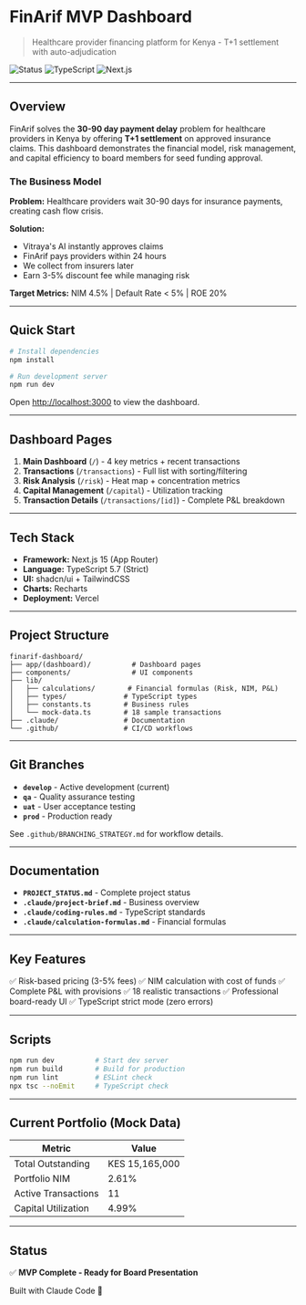 # FinArif MVP Dashboard

> Healthcare provider financing platform for Kenya - T+1 settlement with auto-adjudication

![Status](https://img.shields.io/badge/status-MVP%20Complete-success)
![TypeScript](https://img.shields.io/badge/TypeScript-5.7.2-blue)
![Next.js](https://img.shields.io/badge/Next.js-15.5.4-black)

---

## Overview

FinArif solves the **30-90 day payment delay** problem for healthcare providers in Kenya by offering **T+1 settlement** on approved insurance claims. This dashboard demonstrates the financial model, risk management, and capital efficiency to board members for seed funding approval.

### The Business Model

**Problem:** Healthcare providers wait 30-90 days for insurance payments, creating cash flow crisis.

**Solution:**
- Vitraya's AI instantly approves claims
- FinArif pays providers within 24 hours
- We collect from insurers later
- Earn 3-5% discount fee while managing risk

**Target Metrics:** NIM 4.5% | Default Rate < 5% | ROE 20%

---

## Quick Start

```bash
# Install dependencies
npm install

# Run development server
npm run dev
```

Open [http://localhost:3000](http://localhost:3000) to view the dashboard.

---

## Dashboard Pages

1. **Main Dashboard** (`/`) - 4 key metrics + recent transactions
2. **Transactions** (`/transactions`) - Full list with sorting/filtering
3. **Risk Analysis** (`/risk`) - Heat map + concentration metrics
4. **Capital Management** (`/capital`) - Utilization tracking
5. **Transaction Details** (`/transactions/[id]`) - Complete P&L breakdown

---

## Tech Stack

- **Framework:** Next.js 15 (App Router)
- **Language:** TypeScript 5.7 (Strict)
- **UI:** shadcn/ui + TailwindCSS
- **Charts:** Recharts
- **Deployment:** Vercel

---

## Project Structure

```
finarif-dashboard/
├── app/(dashboard)/          # Dashboard pages
├── components/               # UI components
├── lib/
│   ├── calculations/        # Financial formulas (Risk, NIM, P&L)
│   ├── types/              # TypeScript types
│   ├── constants.ts        # Business rules
│   └── mock-data.ts        # 18 sample transactions
├── .claude/                # Documentation
└── .github/                # CI/CD workflows
```

---

## Git Branches

- **`develop`** - Active development (current)
- **`qa`** - Quality assurance testing
- **`uat`** - User acceptance testing
- **`prod`** - Production ready

See `.github/BRANCHING_STRATEGY.md` for workflow details.

---

## Documentation

- **`PROJECT_STATUS.md`** - Complete project status
- **`.claude/project-brief.md`** - Business overview
- **`.claude/coding-rules.md`** - TypeScript standards
- **`.claude/calculation-formulas.md`** - Financial formulas

---

## Key Features

✅ Risk-based pricing (3-5% fees)
✅ NIM calculation with cost of funds
✅ Complete P&L with provisions
✅ 18 realistic transactions
✅ Professional board-ready UI
✅ TypeScript strict mode (zero errors)

---

## Scripts

```bash
npm run dev          # Start dev server
npm run build        # Build for production
npm run lint         # ESLint check
npx tsc --noEmit     # TypeScript check
```

---

## Current Portfolio (Mock Data)

| Metric | Value |
|--------|-------|
| Total Outstanding | KES 15,165,000 |
| Portfolio NIM | 2.61% |
| Active Transactions | 11 |
| Capital Utilization | 4.99% |

---

## Status

✅ **MVP Complete - Ready for Board Presentation**

Built with Claude Code 🤖
